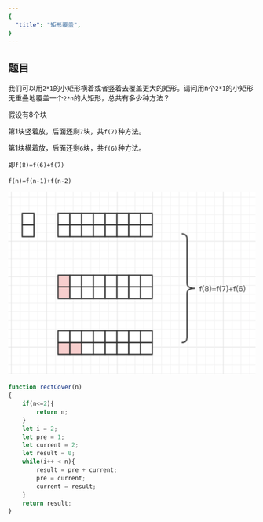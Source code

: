 ```yaml
---
{
  "title": "矩形覆盖",
}
---
```


## 题目

我们可以用`2*1`的小矩形横着或者竖着去覆盖更大的矩形。请问用n个`2*1`的小矩形无重叠地覆盖一个`2*n`的大矩形，总共有多少种方法？


假设有8个块

第1块竖着放，后面还剩`7`块，共`f(7)`种方法。

第1块横着放，后面还剩`6`块，共`f(6)`种方法。

即`f(8)=f(6)+f(7)`

`f(n)=f(n-1)+f(n-2)`

<img src="./矩形覆盖.png" alt="foo">


```js
function rectCover(n)
{
    if(n<=2){
        return n;
    }
    let i = 2;
    let pre = 1;
    let current = 2;
    let result = 0;
    while(i++ < n){
        result = pre + current;
        pre = current;
        current = result;
    }
    return result;
}
```
